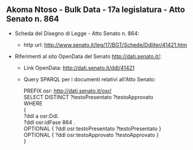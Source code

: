 ## Akoma Ntoso - Bulk Data - 17a legislatura - Atto Senato n. 864 ##

* Scheda del Disegno di Legge - Atto Senato n. 864:
	* http url: http://www.senato.it/leg/17/BGT/Schede/Ddliter/41421.htm

* Riferimenti al sito OpenData del Senato http://dati.senato.it/:
	* Link OpenData: http://dati.senato.it/ddl/41421
	* Query SPARQL per i documenti relativi all'Atto Senato:

        PREFIX osr: <http://dati.senato.it/osr/>  
		SELECT DISTINCT ?testoPresentato ?testoApprovato  
		WHERE  
		{  
		    ?ddl a osr:Ddl.  
		    ?ddl osr:idFase 864 .  
		    OPTIONAL { ?ddl osr:testoPresentato ?testoPresentato }  
		    OPTIONAL { ?ddl osr:testoApprovato ?testoApprovato }  
		}
		